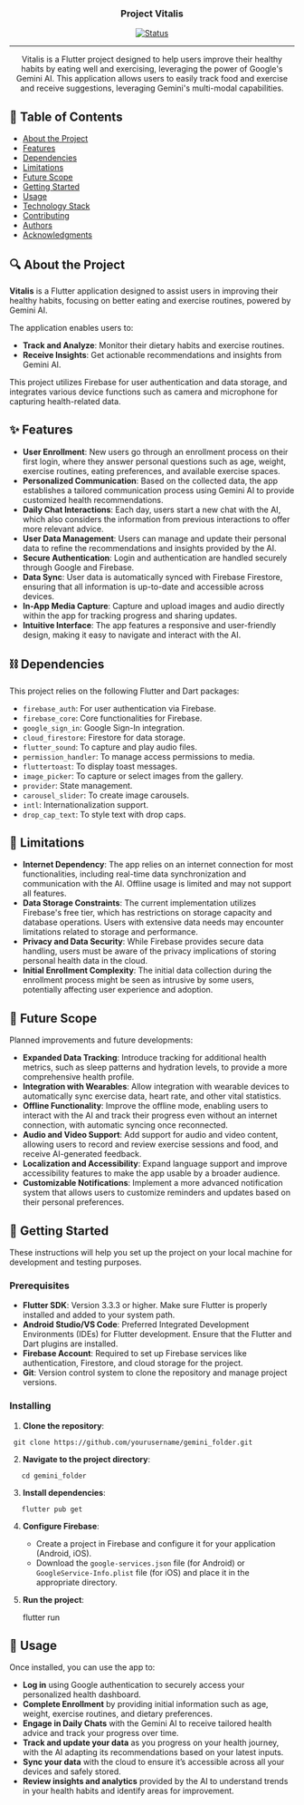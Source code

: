 <h3 align="center">Project Vitalis</h3>

<div align="center">

[![Status](https://img.shields.io/badge/status-active-success.svg)](https://github.com/Pmunoz200/wellbeing_app)

</div>

---

<p align="center">
  Vitalis is a Flutter project designed to help users improve their healthy habits by eating well and exercising, leveraging the power of Google's Gemini AI. This application allows users to easily track food and exercise and receive suggestions, leveraging Gemini's multi-modal capabilities.
  <br>
</p>

## 📝 Table of Contents

- [About the Project](#about)
- [Features](#features)
- [Dependencies](#dependencies)
- [Limitations](#limitations)
- [Future Scope](#future_scope)
- [Getting Started](#getting_started)
- [Usage](#usage)
- [Technology Stack](#tech_stack)
- [Contributing](#contributing)
- [Authors](#authors)
- [Acknowledgments](#acknowledgments)

## 🔍 About the Project <a name = "about"></a>

**Vitalis** is a Flutter application designed to assist users in improving their healthy habits, focusing on better eating and exercise routines, powered by Gemini AI.

The application enables users to:

- **Track and Analyze**: Monitor their dietary habits and exercise routines.
- **Receive Insights**: Get actionable recommendations and insights from Gemini AI.

This project utilizes Firebase for user authentication and data storage, and integrates various device functions such as camera and microphone for capturing health-related data.

## ✨ Features <a name = "features"></a>

- **User Enrollment**: New users go through an enrollment process on their first login, where they answer personal questions such as age, weight, exercise routines, eating preferences, and available exercise spaces.
- **Personalized Communication**: Based on the collected data, the app establishes a tailored communication process using Gemini AI to provide customized health recommendations.
- **Daily Chat Interactions**: Each day, users start a new chat with the AI, which also considers the information from previous interactions to offer more relevant advice.
- **User Data Management**: Users can manage and update their personal data to refine the recommendations and insights provided by the AI.
- **Secure Authentication**: Login and authentication are handled securely through Google and Firebase.
- **Data Sync**: User data is automatically synced with Firebase Firestore, ensuring that all information is up-to-date and accessible across devices.
- **In-App Media Capture**: Capture and upload images and audio directly within the app for tracking progress and sharing updates.
- **Intuitive Interface**: The app features a responsive and user-friendly design, making it easy to navigate and interact with the AI.

## ⛓️ Dependencies <a name = "dependencies"></a>

This project relies on the following Flutter and Dart packages:

- `firebase_auth`: For user authentication via Firebase.
- `firebase_core`: Core functionalities for Firebase.
- `google_sign_in`: Google Sign-In integration.
- `cloud_firestore`: Firestore for data storage.
- `flutter_sound`: To capture and play audio files.
- `permission_handler`: To manage access permissions to media.
- `fluttertoast`: To display toast messages.
- `image_picker`: To capture or select images from the gallery.
- `provider`: State management.
- `carousel_slider`: To create image carousels.
- `intl`: Internationalization support.
- `drop_cap_text`: To style text with drop caps.

## 🚧 Limitations <a name = "limitations"></a>

- **Internet Dependency**: The app relies on an internet connection for most functionalities, including real-time data synchronization and communication with the AI. Offline usage is limited and may not support all features.
- **Data Storage Constraints**: The current implementation utilizes Firebase's free tier, which has restrictions on storage capacity and database operations. Users with extensive data needs may encounter limitations related to storage and performance.
- **Privacy and Data Security**: While Firebase provides secure data handling, users must be aware of the privacy implications of storing personal health data in the cloud.
- **Initial Enrollment Complexity**: The initial data collection during the enrollment process might be seen as intrusive by some users, potentially affecting user experience and adoption.

## 🚀 Future Scope <a name = "future_scope"></a>

Planned improvements and future developments:

- **Expanded Data Tracking**: Introduce tracking for additional health metrics, such as sleep patterns and hydration levels, to provide a more comprehensive health profile.
- **Integration with Wearables**: Allow integration with wearable devices to automatically sync exercise data, heart rate, and other vital statistics.
- **Offline Functionality**: Improve the offline mode, enabling users to interact with the AI and track their progress even without an internet connection, with automatic syncing once reconnected.
- **Audio and Video Support**: Add support for audio and video content, allowing users to record and review exercise sessions and food, and receive AI-generated feedback.
- **Localization and Accessibility**: Expand language support and improve accessibility features to make the app usable by a broader audience.
- **Customizable Notifications**: Implement a more advanced notification system that allows users to customize reminders and updates based on their personal preferences.

## 🏁 Getting Started <a name = "getting_started"></a>

These instructions will help you set up the project on your local machine for development and testing purposes.

### Prerequisites

- **Flutter SDK**: Version 3.3.3 or higher. Make sure Flutter is properly installed and added to your system path.
- **Android Studio/VS Code**: Preferred Integrated Development Environments (IDEs) for Flutter development. Ensure that the Flutter and Dart plugins are installed.
- **Firebase Account**: Required to set up Firebase services like authentication, Firestore, and cloud storage for the project.
- **Git**: Version control system to clone the repository and manage project versions.

### Installing

1. **Clone the repository**:

```
 git clone https://github.com/yourusername/gemini_folder.git
```

2. **Navigate to the project directory**:

```
   cd gemini_folder
```

3. **Install dependencies**:

```
   flutter pub get
```

4. **Configure Firebase**:

   - Create a project in Firebase and configure it for your application (Android, iOS).
   - Download the `google-services.json` file (for Android) or `GoogleService-Info.plist` file (for iOS) and place it in the appropriate directory.

5. **Run the project**:

   flutter run

## 🎈 Usage <a name="usage"></a>

Once installed, you can use the app to:

- **Log in** using Google authentication to securely access your personalized health dashboard.
- **Complete Enrollment** by providing initial information such as age, weight, exercise routines, and dietary preferences.
- **Engage in Daily Chats** with the Gemini AI to receive tailored health advice and track your progress over time.
- **Track and update your data** as you progress on your health journey, with the AI adapting its recommendations based on your latest inputs.
- **Sync your data** with the cloud to ensure it’s accessible across all your devices and safely stored.
- **Review insights and analytics** provided by the AI to understand trends in your health habits and identify areas for improvement.
